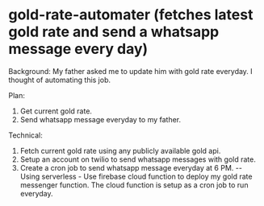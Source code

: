 # gold-rate-automater (fetches latest gold rate and send a whatsapp message every day)

Background: My father asked me to update him with gold rate everyday. I thought of automating this job.

Plan:
1. Get current gold rate.
2. Send whatsapp message everyday to my father.

Technical:
1. Fetch current gold rate using any publicly available gold api.
2. Setup an account on twilio to send whatsapp messages with gold rate.
3. Create a cron job to send whatsapp message everyday at 6 PM.
   -- Using serverless - Use firebase cloud function to deploy my gold rate messenger function.
   The cloud function is setup as a cron job to run everyday.
